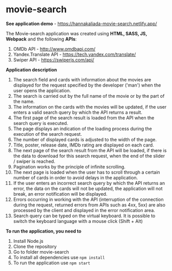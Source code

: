 # movie-search
**See application demo** - https://hannakaliada-movie-search.netlify.app/

The Movie-search application was created using **HTML, SASS, JS, Webpack** and the following **APIs**: 
1. OMDb API - http://www.omdbapi.com/
2. Yandex.Translate API - https://tech.yandex.com/translate/
3. Swiper API - https://swiperjs.com/api/

**Application description**
1. The search field and cards with information about the movies are displayed  for the request specified by the developer ('man') when the user opens the application.
2. The search is carried out by the full name of the movie or by the part of the name.
3. The information on the cards with the movies will be updated, if the user enters a valid search query by which the API returns a result.
4. The first page of the search result is loaded from the API when the search query is executed.
5. The page displays an indication of the loading process during the execution of the search request.
6. The number of displayed cards is adjusted to the width of the page.
7. Title, poster, release date, IMDb rating are displayed on each card.
8. The next page of the search result from the API will be loaded, if there is the data to download for this search request, when the end of the slider / swiper is reached.
9. Pagination works by the principle of infinite scrolling.
10. The next page is loaded when the user has to scroll through a certain number of cards in order to avoid delays in the application.
11. If the user enters an incorrect search query by which the API returns an error, the data on the cards will not be updated, the application will not break, an error notification will be displayed.
12. Errors occurring in working with the API (interruption of the connection during the request, returned errors from APIs such as 4xx, 5xx) are also processed by the client and displayed in the error notification area.
13. Search query can be typed on the virtual keyboard. It is possible to switch the keyboard language with a mouse click (Shift + Alt)

**To run the application, you need to**
1. Install Node.js
2. Clone the repository
3. Go to folder movie-search
4. To install all dependencies use `npm install`
5. To run the application use `npm start`

